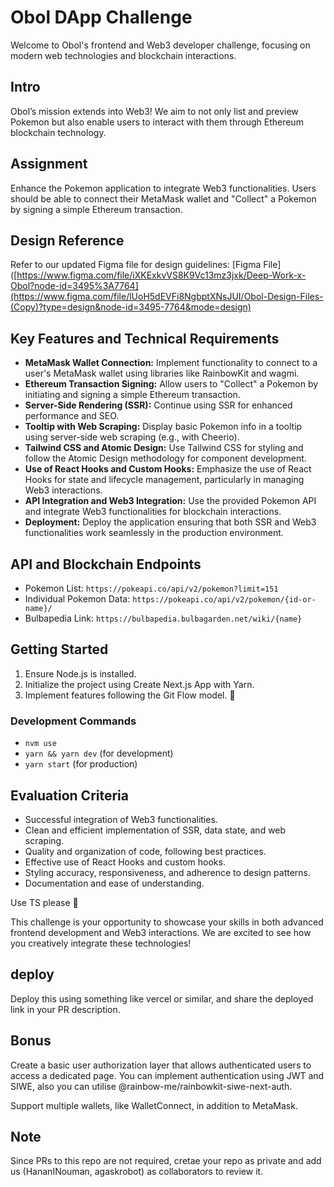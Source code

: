 # Obol DApp Challenge

Welcome to Obol's frontend and Web3 developer challenge, focusing on modern web technologies and blockchain interactions.

## Intro
Obol’s mission extends into Web3! We aim to not only list and preview Pokemon but also enable users to interact with them through Ethereum blockchain technology.

## Assignment
Enhance the Pokemon application to integrate Web3 functionalities. Users should be able to connect their MetaMask wallet and "Collect" a Pokemon by signing a simple Ethereum transaction.

## Design Reference

Refer to our updated Figma file for design guidelines: [Figma File]([https://www.figma.com/file/iXKExkvVS8K9Vc13mz3jxk/Deep-Work-x-Obol?node-id=3495%3A7764](https://www.figma.com/file/lUoH5dEVFi8NgbptXNsJUI/Obol-Design-Files-(Copy)?type=design&node-id=3495-7764&mode=design)

## Key Features and Technical Requirements

- **MetaMask Wallet Connection:** Implement functionality to connect to a user's MetaMask wallet using libraries like RainbowKit and wagmi.
- **Ethereum Transaction Signing:** Allow users to "Collect" a Pokemon by initiating and signing a simple Ethereum transaction.
- **Server-Side Rendering (SSR):** Continue using SSR for enhanced performance and SEO.
- **Tooltip with Web Scraping:** Display basic Pokemon info in a tooltip using server-side web scraping (e.g., with Cheerio).
- **Tailwind CSS and Atomic Design:** Use Tailwind CSS for styling and follow the Atomic Design methodology for component development.
- **Use of React Hooks and Custom Hooks:** Emphasize the use of React Hooks for state and lifecycle management, particularly in managing Web3 interactions.
- **API Integration and Web3 Integration:** Use the provided Pokemon API and integrate Web3 functionalities for blockchain interactions.
- **Deployment:** Deploy the application ensuring that both SSR and Web3 functionalities work seamlessly in the production environment.

## API and Blockchain Endpoints

- Pokemon List: `https://pokeapi.co/api/v2/pokemon?limit=151`
- Individual Pokemon Data: `https://pokeapi.co/api/v2/pokemon/{id-or-name}/`
- Bulbapedia Link: `https://bulbapedia.bulbagarden.net/wiki/{name}`

## Getting Started

1. Ensure Node.js is installed.
2. Initialize the project using Create Next.js App with Yarn.
3. Implement features following the Git Flow model.
👀
### Development Commands

- `nvm use`
- `yarn && yarn dev` (for development)
- `yarn start` (for production)

## Evaluation Criteria

- Successful integration of Web3 functionalities.
- Clean and efficient implementation of SSR, data state, and web scraping.
- Quality and organization of code, following best practices.
- Effective use of React Hooks and custom hooks.
- Styling accuracy, responsiveness, and adherence to design patterns.
- Documentation and ease of understanding.

Use TS please 👀

This challenge is your opportunity to showcase your skills in both advanced frontend development and  Web3 interactions. We are excited to see how you creatively integrate these technologies!

## deploy

Deploy this using something like vercel or similar, and share the deployed link in your PR description.

## Bonus

Create a basic user authorization layer that allows authenticated users to access a dedicated page. You can implement authentication using JWT and SIWE, also you can utilise @rainbow-me/rainbowkit-siwe-next-auth. 

Support multiple wallets, like WalletConnect, in addition to MetaMask.

## Note

Since PRs to this repo are not required, cretae your repo as private and add us (HananINouman, agaskrobot) as collaborators to review it.



